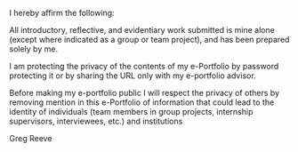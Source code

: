 I hereby affirm the following:

All introductory, reflective, and evidentiary work submitted is mine alone (except where indicated as a group or team project), and has been prepared solely by me.

I am protecting the privacy of the contents of my e-Portfolio by password protecting it or by sharing the URL only with my e-portfolio advisor.

Before making my e-portfolio public I will respect the privacy of others by removing mention in this e-Portfolio of information that could lead to the identity of individuals (team members in group projects, internship supervisors, interviewees, etc.) and institutions

Greg Reeve
